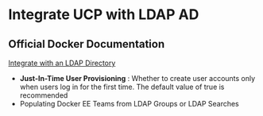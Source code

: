 # Integrate UCP with LDAP AD

## Official Docker Documentation
[Integrate with an LDAP Directory](https://docs.docker.com/datacenter/ucp/2.2/guides/admin/configure/external-auth/)

- **Just-In-Time User Provisioning** :	Whether to create user accounts only when users log in for the first time. The default value of true is recommended
- Populating Docker EE Teams from LDAP Groups or LDAP Searches
